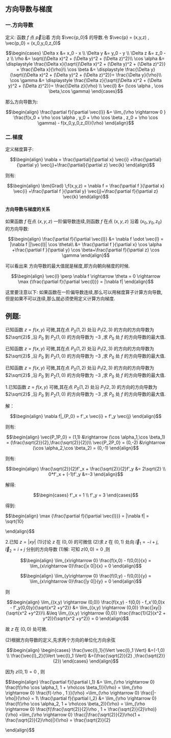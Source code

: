## 方向导数与梯度
### 一.方向导数
定义:
函数 $f$ 点 $\vec{p}$沿着 方向 $\vec{p_0}$ 的导数.令 $\vec{p} = (x,y,z) , \vec{p_0} = (x_0,y_0,z_0)$

$$\begin{cases}
    \Delta x &= x_0 - x \\
    \Delta y &= y_0 - y  \\
    \Delta z &= z_0 - z \\
    \rho &= \sqrt{(\Delta x)^2 + (\Delta y)^2 + (\Delta z)^2}\\
    \cos \alpha &= \displaystyle \frac{\Delta x}{\sqrt{(\Delta x)^2 + (\Delta y)^2 + (\Delta z)^2}} = \frac{\Delta x}{\rho}\\
    \cos \beta &= \displaystyle \frac{\Delta y}{\sqrt{(\Delta x)^2 + (\Delta y)^2 + (\Delta z)^2}}= \frac{\Delta y}{\rho}\\
    \cos \gamma &= \displaystyle \frac{\Delta z}{\sqrt{(\Delta x)^2 + (\Delta y)^2 + (\Delta z)^2}}= \frac{\Delta z}{\rho} \\
    \vec{l} &= (\cos \alpha , \cos \beta,\cos \gamma)
\end{cases}$$

那么方向导数为:

$$\begin{align}
    \frac{\partial f}{\partial \vec{l}} &= \lim_{\rho \rightarrow 0 } \frac{f(x_0 + \rho \cos \alpha , y_0 + \rho \cos \beta , z_0 + \rho \cos \gamma) - f(x_0,y_0,z_0)}{\rho}
\end{align}$$

### 二.梯度
定义梯度算子:

$$\begin{align}
    \nabla  = \frac{\partial}{\partial x} \vec{i} +\frac{\partial}{\partial y} \vec{j}+\frac{\partial}{\partial z} \vec{k}
\end{align}$$

则有:

$$\begin{align}
    \bm{Grad} \;f(x,y,z) = \nabla f = \frac{\partial f }{\partial x} \vec{i} +\frac{\partial f }{\partial y} \vec{j}+\frac{\partial f}{\partial z} \vec{k}
\end{align}$$

#### 方向导数与梯度的关系
如果函数 $f$ 在点 $(x,y,z)$ 一阶偏导数连续,则函数 $f$ 在点 $(x,y,z)$ 沿着 $(x_0,y_0,z_0)$ 的方向导数:

$$\begin{align}
    \frac{\partial f}{\partial \vec{l}} &= \nabla f \odot \vec{l}  =  |\nabla f ||\vec{l}| \cos \theta\\
    &=  \frac{\partial f }{\partial x} \cos \alpha +\frac{\partial f }{\partial y} \cos \beta+\frac{\partial f}{\partial z} \cos \gamma
\end{align}$$

可以看出来 方向导数的最大值就是梯度,即方向朝向梯度的时候.

$$\begin{align}
    \vec{l} \perp \nabla f \rightarrow \theta = 0 \rightarrow \max {\frac{\partial f}{\partial \vec{l}}} = |\nabla f|
\end{align}$$

这里要注意以下:
如果函数在一阶偏导数连续,那么可以用梯度算子计算方向导数,但是如果不可以连续,那么就必须使用定义计算方向梯度.



## 例题:

已知函数 $z = f(x,y)$ 可微,其在点 $P_0(1,2)$ 处沿 $P_1(2,3)$ 的方向的方向导数为 $2\sqrt{2}$ ,沿 $P_0$ 到 $P_2(1,0)$ 的方向导数为 $-3$ ,求 $P_0$ 处 $f$ 的方向导数的最大值.


已知函数 $z = f(x,y)$ 可微,其在点 $P_0(1,2)$ 处沿 $P_1(2,3)$ 的方向的方向导数为 $2\sqrt{2}$ ,沿 $P_0$ 到 $P_2(1,0)$ 的方向导数为 $-3$ ,求 $P_0$ 处 $f$ 的方向导数的最大值.


已知函数 $z = f(x,y)$ 可微,其在点 $P_0(1,2)$ 处沿 $P_1(2,3)$ 的方向的方向导数为 $2\sqrt{2}$ ,沿 $P_0$ 到 $P_2(1,0)$ 的方向导数为 $-3$ ,求 $P_0$ 处 $f$ 的方向导数的最大值.

1.已知函数 $z = f(x,y)$ 可微,其在点 $P_0(1,2)$ 处沿 $P_1(2,3)$ 的方向的方向导数为 $2\sqrt{2}$ ,沿 $P_0$ 到 $P_2(1,0)$ 的方向导数为 $-3$ ,求 $P_0$ 处 $f$ 的方向导数的最大值.



解：

$$\begin{align}
    \nabla f|_{P_0} = f'_x \vec{i} + f'_y \vec{j}
\end{align}$$ 

则有:

$$\begin{align}
    \vec{P_1P_0} = (1,1) &\rightarrow (\cos \alpha_1,\cos \beta_1) = (\frac{\sqrt{2}}{2},\frac{\sqrt{2}}{2})\\
    \vec{P_2P_0} = (0,-2) &\rightarrow (\cos \alpha_2,\cos \beta_2) = (0,-1)
\end{align}$$

则有:

$$\begin{align}
    \frac{\sqrt{2}}{2}f'_x + \frac{\sqrt{2}}{2}f'_y &= 2\sqrt{2} \\
    0*f'_x + (-1)f'_y &=-3
\end{align}$$

解得:

$$\begin{cases}
    f'_x = 1 \\
    f'_y = 3
\end{cases}$$

得到:

$$\begin{align}
    \max {\frac{\partial f}{\partial \vec{l}}} = |\nabla f| = \sqrt{10}






\end{align}$$

2.已知 $z = |xy|$
(1)讨论 $z$ 在 $(0,0)$ 的可微信
(2)求 $z$ 在 $(0,1)$ 处向  $\vec{l}_1 = -i + j , \vec{l}_2 = i + j$ 分别的方向导数
(1)解:
可知 $z(0,0) = 0$ ,则

$$\begin{align}
    \lim_{x\rightarrow 0} \frac{f(x,0) - f(0,0)}{x} = \lim_{x\rightarrow 0}\frac{|x 0|}{x}  = 0
\end{align}$$


$$\begin{align}
    \lim_{y\rightarrow 0} \frac{f(0,y) - f(0,0)}{y} = \lim_{x\rightarrow 0}\frac{|y 0|}{y}  = 0
\end{align}$$

则

$$\begin{align}
    \lim_{(x,y) \rightarrow (0,0)} \frac{f(x,y) - f(0,0) - f_x'(0,0)x - f'_y(0,0)y}{\sqrt{x^2  +y^2}} &= \lim_{(x,y) \rightarrow (0,0)} \frac{|xy|}{\sqrt{x^2  +y^2}}\\
    &\leq \lim_{(x,y) \rightarrow (0,0)} \frac{\frac{1}{2}(x^2 + y^2)}{\sqrt{x^2  +y^2}}  = 0
\end{align}$$

故 $z$ 在 $(0,0)$ 处可微.

(2)根据方向导数的定义,先求两个方向的单位化方向余弦

$$\begin{align}
    \begin{cases}
        \frac{\vec{l}_1}{\Vert \vec{l}_1 \Vert} &=(-1,0) \\
        \frac{\vec{l}_2}{\Vert \vec{l}_1 \Vert} &=(\frac{\sqrt{2}}{2} ,\frac{\sqrt{2}}{2})
    \end{cases}
\end{align}$$

因为 $z(0,1) = 0$ , 则

$$\begin{align}
    \frac{\partial f}{\partial l_1} &= \lim_{\rho \rightarrow 0} \frac{f(\rho \cos \alpha_1, 1 + \rho\cos \beta_1)}{\rho} = \lim_{\rho \rightarrow 0} \frac{f(-\rho , 1 )}{\rho} =\lim_{\rho \rightarrow 0} \frac{|-\rho|}{\rho} = 1\\
    \frac{\partial f}{\partial l_2} &= \lim_{\rho \rightarrow 0} \frac{f(\rho \cos \alpha_2, 1 + \rho\cos \beta_2)}{\rho} = \lim_{\rho \rightarrow 0} \frac{f(\frac{\sqrt{2}}{2}\rho , 1 + \frac{\sqrt{2}}{2}\rho)}{\rho} =\lim_{\rho \rightarrow 0} \frac{|\frac{\sqrt{2}}{2}\rho(1 + \frac{\sqrt{2}}{2}\rho)|}{\rho} = \frac{\sqrt{2}}{2}



\end{align}$$